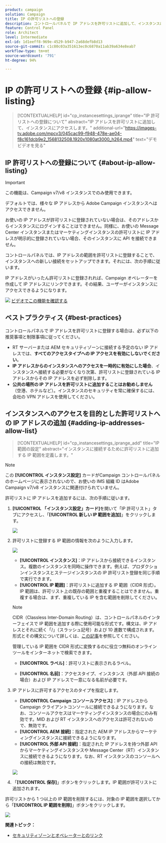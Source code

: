 ```yaml
---
product: campaign
solution: Campaign
title: IP の許可リストへの登録
description: コントロールパネルで IP アドレスを許可リストに追加して、インスタンスにアクセスする方法を説明します
feature: Control Panel
role: Architect
level: Intermediate
exl-id: 1d1eeff8-969e-4529-b947-2a68defb8d13
source-git-commit: c1c80c03a351613ec0c6870a11ab39a634e8eab7
workflow-type: tm+mt
source-wordcount: '791'
ht-degree: 94%

---
```


# IP の許可リストへの登録 {#ip-allow-listing}

>[!CONTEXTUALHELP]
>id="cp_instancesettings_iprange"
>title="IP 許可リストへの登録について"
>abstract="IP アドレスを許可リストに追加して、インスタンスにアクセスします。"
>additional-url="https://images-tv.adobe.com/mpcv3/045cac99-f948-478e-ae04-f8c161dcb9e2_1568132508.1920x1080at3000_h264.mp4" text="デモビデオを見る"

## IP 許可リストへの登録について {#about-ip-allow-listing}

>[!IMPORTANT]
>
>この機能は、Campaign v7/v8 インスタンスでのみ使用できます。

デフォルトでは、様々な IP アドレスから Adobe Campaign インスタンスへはアクセスできません。

お使いの IP アドレスが許可リストに登録されていない場合は、そのアドレスからインスタンスにログインすることはできません。同様に、お使いの Message Center インスタンスまたはマーケティングインスタンスの許可リストに IP アドレスが明示的に登録されていない場合、そのインスタンスに API を接続できません。

コントロールパネルでは、IP アドレスの範囲を許可リストに登録することで、インスタンスへの新しい接続をセットアップできます。それには、次の手順に従います。

IP アドレスがいったん許可リストに登録されれば、Campaign オペレーターを作成して IP アドレスにリンクできます。その結果、ユーザーがインスタンスにアクセスできるようになります。

![](assets/do-not-localize/how-to-video.png) [ビデオでこの機能を確認する](https://experienceleague.adobe.com/docs/campaign-classic-learn/control-panel/instance-settings/ip-allow-listing.html?lang=ja#instance-settings)

## ベストプラクティス {#best-practices}

コントロールパネルで IP アドレスを許可リストに登録する場合は、必ず以下の推奨事項と制限事項に従ってください。

* RT サーバーまたは AEM セキュリティゾーンに接続する予定のない IP アドレスでは、**すべてのアクセスタイプへの IP アクセスを有効にしないでください**。
* **IP アドレスからのインスタンスへのアクセスを一時的に有効にした場合**、インスタンスへ接続する必要がなくなり次第、許可リストに登録されている IP アドレスからその IP アドレスを必ず削除します。
* **公共の場所の IP アドレスを許可リストに追加することはお勧めしません**（空港、ホテルなど）。インスタンスのセキュリティを常に確保するには、会社の VPN アドレスを使用してください。

## インスタンスへのアクセスを目的とした許可リストへの IP アドレスの追加 {#adding-ip-addresses-allow-list}

>[!CONTEXTUALHELP]
>id="cp_instancesettings_iprange_add"
>title="IP 範囲の設定"
>abstract="インスタンスに接続するために許可リストに追加する IP 範囲を定義します。"

>[!NOTE]
>
>この **[!UICONTROL インスタンス設定]** カードがCampaign コントロールパネルのホームページに表示されないので、お使いの IMS 組織 ID はAdobe Campaign v7/v8 インスタンスに関連付けられていません。

許可リストに IP アドレスを追加するには、次の手順に従います。

1. **[!UICONTROL 「インスタンス設定」カード]**&#x200B;を開いて「IP 許可リスト」タブにアクセスし、「**[!UICONTROL 新しい IP 範囲を追加]**」をクリックします。



   ![](assets/ip_whitelist_list1.png)

1. 許可リストに登録する IP 範囲の情報を次のように入力します。

   ![](assets/ip_whitelist_add1.png)

   * **[!UICONTROL インスタンス]**：IP アドレスから接続できるインスタンス。複数のインスタンスを同時に操作できます。例えば、プロダクションインスタンスとステージインスタンスの IP 許可リスト登録を同じ手順で実行できます。
   * **[!UICONTROL IP 範囲]**：許可リストに追加する IP 範囲（CIDR 形式）。IP 範囲は、許可リスト上の既存の範囲と重複することはできません。重複する場合は、まず、重複している IP を含む範囲を削除してください。

   >[!NOTE]
   >
   >CIDR（Classless Inter-Domain Routing）は、コントロールパネルのインターフェイスで IP 範囲を追加する際に使用可能な形式です。構文は、IP アドレスとそれに続く「/」（スラッシュ記号）および 10 進数で構成されます。形式とその構文について詳しくは、[この記事](https://whatismyipaddress.com/cidr)を参照してください。
   >
   >管理している IP 範囲を CIDR 形式に変換するのに役立つ無料のオンラインツールをインターネットで検索できます。

   * **[!UICONTROL ラベル]**：許可リストに表示されるラベル。

   * **[!UICONTROL 名前]**：アクセスタイプ、インスタンス（外部 API 接続の場合）および IP アドレスで一意になる名前が必要です。


1. IP アドレスに許可するアクセスのタイプを指定します。

   * **[!UICONTROL Campaign コンソールアクセス]**：IP アドレスから Campaign クライアントコンソールに接続できるようになります。なお、コンソールアクセスはマーケティングインスタンスの場合にのみ有効です。MID および RT インスタンスへのアクセスは許可されないので、無効です。
   * **[!UICONTROL AEM 接続]**：指定された AEM IP アドレスからマーケティングインスタンスに接続できるようになります。
   * **[!UICONTROL 外部 API 接続]**：指定された IP アドレスを持つ外部 API からマーケティングインスタンスや Message Center（RT）インスタンスに接続できるようになります。なお、RT インスタンスのコンソールへの接続は無効です。

   ![](assets/ip_whitelist_acesstype.png)

1. 「**[!UICONTROL 保存]**」ボタンをクリックします。IP 範囲が許可リストに追加されます。

   <!--![](assets/ip_whitelist_added.png)-->

許可リストから 1 つ以上の IP 範囲を削除するには、対象の IP 範囲を選択してから「**[!UICONTROL IP 範囲を削除]**」ボタンをクリックします。

![](assets/ip_whitelist_delete.png)

**関連トピック：**

* [セキュリティゾーンとオペレーターとのリンク](https://docs.campaign.adobe.com/doc/AC/en/INS_Additional_configurations_Configuring_Campaign_server.html#Linking_a_security_zone_to_an_operator)
